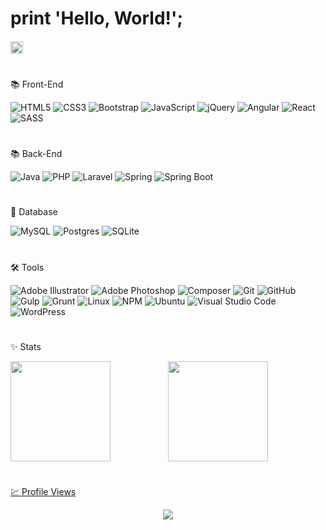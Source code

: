 # print 'Hello, World!';

###### <img src="https://upload.wikimedia.org/wikipedia/commons/thumb/0/05/Flag_of_Brazil.svg/749px-Flag_of_Brazil.svg.png" width="20px">

#
📚 Front-End

![HTML5](https://img.shields.io/badge/HTML5-2b2b2b.svg?style=for-the-badge&logo=html5&logoColor=e54c21)
![CSS3](https://img.shields.io/badge/CSS3-2b2b2b.svg?style=for-the-badge&logo=css3&logoColor=264de4)
![Bootstrap](https://img.shields.io/badge/Bootstrap-2b2b2b.svg?style=for-the-badge&logo=bootstrap&logoColor=8713f4)
![JavaScript](https://img.shields.io/badge/JavaScript-2b2b2b.svg?style=for-the-badge&logo=javascript&logoColor=#2b2b2b)
![jQuery](https://img.shields.io/badge/jQuery-2b2b2b.svg?style=for-the-badge&logo=jquery&logoColor=1169ae)
![Angular](https://img.shields.io/badge/Angular-2b2b2b.svg?style=for-the-badge&logo=angular&logoColor=DD0031)
![React](https://img.shields.io/badge/React-2b2b2b.svg?style=for-the-badge&logo=react&logoColor=61DAFB)
![SASS](https://img.shields.io/badge/Sass-2b2b2b.svg?style=for-the-badge&logo=SASS&logoColor=#cd6799)

#
📚 Back-End

![Java](https://img.shields.io/badge/Java-2b2b2b.svg?style=for-the-badge&logo=openjdk&logoColor=FFFFFF)
![PHP](https://img.shields.io/badge/PHP-2b2b2b.svg?style=for-the-badge&logo=php&logoColor=#464b8a)
![Laravel](https://img.shields.io/badge/Laravel-2b2b2b.svg?style=for-the-badge&logo=laravel&logoColor=FF2D20)
![Spring](https://img.shields.io/badge/Spring-2b2b2b.svg?style=for-the-badge&logo=spring&logoColor=6DB33F)
![Spring Boot](https://img.shields.io/badge/Spring%20Boot-2b2b2b.svg?style=for-the-badge&logo=springboot&logoColor=6DB33F)

#
💾 Database

![MySQL](https://img.shields.io/badge/MySQL-2b2b2b.svg?style=for-the-badge&logo=mysql&logoColor=1e4c68)
![Postgres](https://img.shields.io/badge/PostgreSQL-2b2b2b.svg?style=for-the-badge&logo=postgresql&logoColor=2f6792)
![SQLite](https://img.shields.io/badge/SQLite-2b2b2b.svg?style=for-the-badge&logo=sqlite&logoColor=2f6792)

#
🛠️ Tools

![Adobe Illustrator](https://img.shields.io/badge/Adobe%20Illustrator-2b2b2b.svg?style=for-the-badge&logo=adobe%20illustrator&logoColor=ff9a00)
![Adobe Photoshop](https://img.shields.io/badge/Adobe%20Photoshop-2b2b2b.svg?style=for-the-badge&logo=adobe%20photoshop&logoColor=31a8ff)
![Composer](https://img.shields.io/badge/Composer-2b2b2b.svg?style=for-the-badge&logo=Composer&logoColor=white)
![Git](https://img.shields.io/badge/GIT-2b2b2b.svg?style=for-the-badge&logo=git&logoColor=F05032)
![GitHub](https://img.shields.io/badge/GitHub-2b2b2b.svg?style=for-the-badge&logo=github&logoColor=white)
![Gulp](https://img.shields.io/badge/Gulp-2b2b2b.svg?style=for-the-badge&logo=gulp&logoColor=CF4647)
![Grunt](https://img.shields.io/badge/Grunt-2b2b2b.svg?style=for-the-badge&logo=grunt&logoColor=FAA918)
![Linux](https://img.shields.io/badge/Linux-2b2b2b?style=for-the-badge&logo=linux&logoColor=FCC624)
![NPM](https://img.shields.io/badge/NPM-2b2b2b.svg?style=for-the-badge&logo=npm&logoColor=CB3837)
![Ubuntu](https://img.shields.io/badge/Ubuntu-2b2b2b?style=for-the-badge&logo=ubuntu&logoColor=E95420)
![Visual Studio Code](https://img.shields.io/badge/Visual%20Studio%20Code-2b2b2b.svg?style=for-the-badge&logo=visual-studio-code&logoColor=007ACC)
![WordPress](https://img.shields.io/badge/WordPress-2b2b2b.svg?style=for-the-badge&logo=WordPress&logoColor=003B57)

#
✨ Stats

<div align="center">
  <a href="https://github.com/andrewrdev">
  <img height="160em" style="float:left;" src="https://github-readme-stats.vercel.app/api?username=andrewrdev&show_icons=true&theme=react&include_all_commits=true&count_private=true"/>
  <img height="160em" src="https://github-readme-stats.vercel.app/api/top-langs/?username=andrewrdev&hide=hack,shell&layout=compact&langs_count=10&theme=react"/>
</div>
  
# 
💹 Profile Views
    
<div align="center">  
     <img alingn="center" src="https://profile-counter.glitch.me/andrewrdev/count.svg" />
</div>
